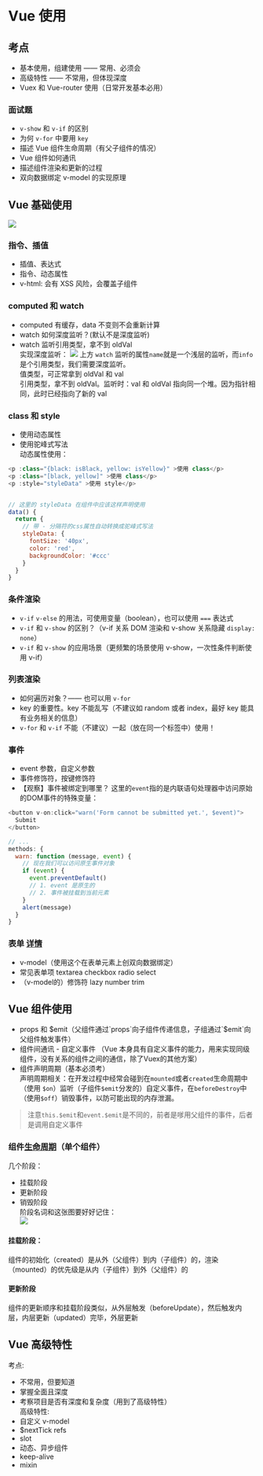 # Vue 使用
## 考点
- 基本使用，组建使用 —— 常用、必须会
- 高级特性 —— 不常用，但体现深度
- Vuex 和 Vue-router 使用（日常开发基本必用）

### 面试题
- `v-show` 和 `v-if` 的区别
- 为何 `v-for` 中要用 `key`
- 描述 Vue 组件生命周期（有父子组件的情况）
- Vue 组件如何通讯
- 描述组件渲染和更新的过程
- 双向数据绑定 v-model 的实现原理

## Vue 基础使用
![](images/2020-04-13-17-02-57.png)

### 指令、插值
- 插值、表达式
- 指令、动态属性
- v-html: 会有 XSS 风险，会覆盖子组件

### computed 和 watch
- computed 有缓存，data 不变则不会重新计算
- watch 如何深度监听？(默认不是深度监听)
- watch 监听引用类型，拿不到 oldVal  
实现深度监听：
![](images/2020-04-13-17-11-34.png)
上方 `watch` 监听的属性`name`就是一个浅层的监听，而`info`是个引用类型，我们需要深度监听。  
值类型，可正常拿到 oldVal 和 val  
引用类型，拿不到 oldVal。监听时：val 和 oldVal 指向同一个堆。因为指针相同，此时已经指向了新的 val

### class 和 style
- 使用动态属性
- 使用驼峰式写法  
动态属性使用：
```javascript
<p :class="{black: isBlack, yellow: isYellow}" >使用 class</p>
<p :class="[black, yellow]" >使用 class</p>
<p :style="styleData" >使用 style</p>


// 这里的 styleData 在组件中应该这样声明使用
data() {
  return {
    // 带 - 分隔符的css属性自动转换成驼峰式写法
    styleData: {
      fontSize: '40px',
      color: 'red',
      backgroundColor: '#ccc'
    }
  }
}
```

### 条件渲染
- `v-if` `v-else` 的用法，可使用变量（boolean），也可以使用 `===` 表达式
- `v-if` 和 `v-show` 的区别？（v-if 关系 DOM 渲染和 v-show 关系隐藏 `display: none`）
- `v-if` 和 `v-show` 的应用场景（更频繁的场景使用 v-show，一次性条件判断使用 v-if）

### 列表渲染
- 如何遍历对象？—— 也可以用 `v-for`
- key 的重要性。key 不能乱写（不建议如 random 或者 index，最好 key 能具有业务相关的信息）
- `v-for` 和 `v-if` 不能（不建议）一起（放在同一个标签中）使用！

### 事件
- event 参数，自定义参数
- 事件修饰符，按键修饰符
- 【观察】事件被绑定到哪里？
这里的`event`指的是内联语句处理器中访问原始的DOM事件的特殊变量：
```JavaScript
<button v-on:click="warn('Form cannot be submitted yet.', $event)">
  Submit
</button>

// ...
methods: {
  warn: function (message, event) {
    // 现在我们可以访问原生事件对象
    if (event) {
      event.preventDefault()
      // 1. event 是原生的
      // 2. 事件被挂载到当前元素
    }
    alert(message)
  }
}
```

### 表单 [详情](https://cn.vuejs.org/v2/guide/forms.html)
- v-model（使用这个在表单元素上创双向数据绑定）
- 常见表单项 textarea checkbox radio select
- （v-model的）修饰符 lazy number trim

## Vue 组件使用
- props 和 $emit（父组件通过`props`向子组件传递信息，子组通过`$emit`向父组件触发事件）
- 组件间通讯 - 自定义事件 （Vue 本身具有自定义事件的能力，用来实现同级组件，没有关系的组件之间的通信，除了Vuex的其他方案）
- 组件声明周期（基本必须考）  
声明周期相关：在开发过程中经常会碰到在`mounted`或者`created`生命周期中（使用 `$on`）监听（子组件`$emit`分发的）自定义事件，在`beforeDestroy`中（使用`$off`）销毁事件，以防可能出现的内存泄漏。  
> 注意`this.$emit`和`event.$emit`是不同的，前者是嗲用父组件的事件，后者是调用自定义事件

### 组件[生命周期](https://cn.vuejs.org/v2/guide/instance.html)（单个组件）
几个阶段：
- 挂载阶段
- 更新阶段
- 销毁阶段  
阶段名词和这张图要好好记住：  
![](images/2020-04-14-15-08-36.png)  
#### 挂载阶段：
组件的初始化（created）是从外（父组件）到内（子组件）的，渲染（mounted）的优先级是从内（子组件）到外（父组件）的
#### 更新阶段
组件的更新顺序和挂载阶段类似，从外层触发（beforeUpdate），然后触发内层，内层更新（updated）完毕，外层更新

## Vue 高级特性
考点:
- 不常用，但要知道
- 掌握全面且深度
- 考察项目是否有深度和复杂度（用到了高级特性）  
高级特性:
- 自定义 v-model
- $nextTick refs
- slot
- 动态、异步组件
- keep-alive
- mixin